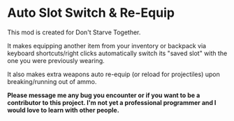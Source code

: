# Auto Slot Switch & Re-Equip

This mod is created for Don't Starve Together.

It makes equipping another item from your inventory or backpack via keyboard shortcuts/right clicks automatically switch its "saved slot" with the one you were previously wearing.

It also makes extra weapons auto re-equip (or reload for projectiles) upon breaking/running out of ammo.


**Please message me any bug you encounter or if you want to be a contributor to this project. I'm not yet a professional programmer and I would love to learn with other people.**

